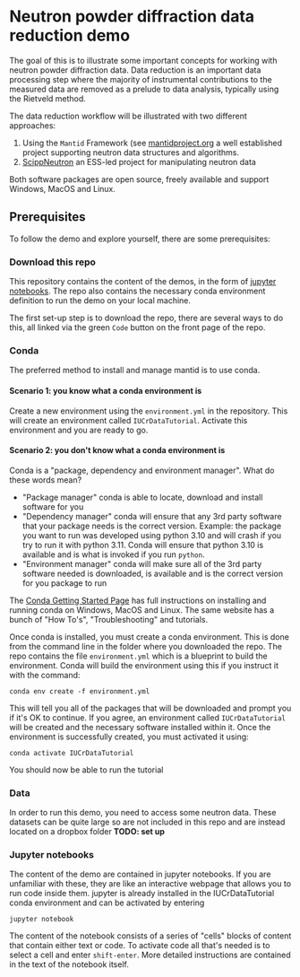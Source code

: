 # Neutron powder diffraction data reduction demo

The goal of this is to illustrate some important concepts for working with neutron powder diffraction data. Data reduction is an important data processing step where the majority of instrumental contributions to the measured data are removed as a prelude to data analysis, typically using the Rietveld method.

The data reduction workflow will be illustrated with two different approaches:

1. Using the `Mantid` Framework (see [mantidproject.org](mantidproject.org) a well established project supporting neutron data structures and algorithms.
2. [ScippNeutron](https://scipp.github.io/scippneutron/about/index.html) an ESS-led project for manipulating neutron data

Both software packages are open source, freely available and support Windows, MacOS and Linux. 

## Prerequisites

To follow the demo and explore yourself, there are some prerequisites:

### Download this repo

This repository contains the content of the demos, in the form of [jupyter notebooks](https://jupyter.org/). The repo also contains the necessary conda environment definition to run the demo on your local machine. 

The first set-up step is to download the repo, there are several ways to do this, all linked via the green `Code` button on the front page of the repo.

### Conda

The preferred method to install and manage mantid is to use conda. 

#### Scenario 1: you know what a conda environment is

Create a new environment using the `environment.yml` in the repository. This will create an environment called `IUCrDataTutorial`. Activate this environment and you are ready to go.

#### Scenario 2: you don't know what a conda environment is

Conda is a "package, dependency and environment manager". What do these words mean? 

* "Package manager" conda is able to locate, download and install software for you
* "Dependency manager" conda will ensure that any 3rd party software that your package needs is the correct version. Example: the package you want to run was developed using python 3.10 and will crash if you try to run it with python 3.11. Conda will ensure that python 3.10 is available and is what is invoked if you run `python`.
* "Environment manager" conda will make sure all of the 3rd party software needed is downloaded, is available and is the correct version for you package to run   

The [Conda Getting Started Page](https://docs.conda.io/projects/conda/en/stable/user-guide/getting-started.html) has full instructions on installing and running conda on Windows, MacOS and Linux. The same website has a bunch of "How To's", "Troubleshooting" and tutorials. 

Once conda is installed, you must create a conda environment. This is done from the command line in the folder where you downloaded the repo. The repo contains the file `environment.yml` which is a blueprint to build the environment. Conda will build the environment using this if you instruct it with the command: 
```
conda env create -f environment.yml
```
This will tell you all of the packages that will be downloaded and prompt you if it's OK to continue. If you agree, an environment called `IUCrDataTutorial` will be created and the necessary software installed within it. Once the environment is successfully created, you must activated it using:

```
conda activate IUCrDataTutorial
```
You should now be able to run the tutorial

### Data

In order to run this demo, you need to access some neutron data. These datasets can be quite large so are not included in this repo and are instead located on a dropbox folder **TODO: set up**

### Jupyter notebooks

The content of the demo are contained in jupyter notebooks. If you are unfamiliar with these, they are like an interactive webpage that allows you to run code inside them. jupyter is already installed in the IUCrDataTutorial conda environment and can be activated by entering

```
jupyter notebook
```
The content of the notebook consists of a series of "cells" blocks of content that contain either text or code. To activate code all that's needed is to select a cell and enter `shift-enter`. More detailed instructions are contained in the text of the notebook itself.

